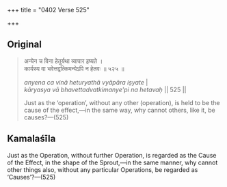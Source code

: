 +++
title = "0402 Verse 525"

+++
## Original 
>
> अन्येन च विना हेतुर्यथा व्यापार इष्यते ।  
> कार्यस्य वा भवेत्तद्वत्किमन्येऽपि न हेतवः ॥ ५२५ ॥ 
>
> *anyena ca vinā heturyathā vyāpāra iṣyate* \|  
> *kāryasya vā bhavettadvatkimanye'pi na hetavaḥ* \|\| 525 \|\| 
>
> Just as the ‘operation’, without any other (operation), is held to be the cause of the effect,—in the same way, why cannot others, like it, be causes?—(525)



## Kamalaśīla

Just as the Operation, without further Operation, is regarded as the Cause of the Effect, in the shape of the Sprout,—in the same manner, why cannot other things also, without any particular Operations, be regarded as ‘Causes’?—(525)


